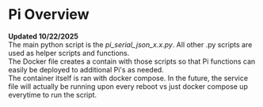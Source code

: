 # Pi Overview

**Updated 10/22/2025**    
The main python script is the *pi_serial_json_x.x.py*. All other .py scripts are used as helper scripts and functions.  
The Docker file creates a contain with those scripts so that Pi functions can easily be deployed to additional Pi's as needed.  
The container itself is ran with docker compose. In the future, the service file will actually be running upon every reboot vs just docker compose up everytime to run the script.  